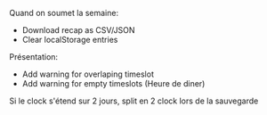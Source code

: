 Quand on soumet la semaine:
- Download recap as CSV/JSON
- Clear localStorage entries

Présentation:
- Add warning for overlaping timeslot
- Add warning for empty timeslots (Heure de diner)

Si le clock s'étend sur 2 jours, split en 2 clock lors de la sauvegarde
